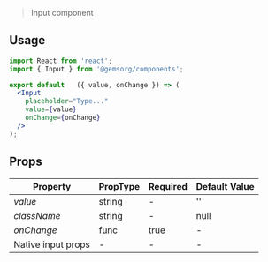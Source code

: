 
> Input component

## Usage

```jsx
import React from 'react';
import { Input } from '@gemsorg/components';

export default   ({ value, onChange }) => (
  <Input
    placeholder="Type..."
    value={value}
    onChange={onChange}
  />
);
```

## Props

| Property     | PropType  | Required | Default Value  |
| ------------ | ----------| -------- | -------------- |
| *value*      | string    | -        | ''             |
| *className*  | string    | -        | null           |
| *onChange*   | func      | true     | -              |
| Native input props | -   | -        | -              |
